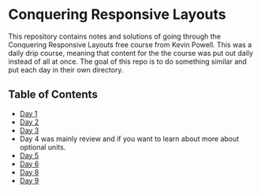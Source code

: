 # Conquering Responsive Layouts

This repository contains notes and solutions of going through the Conquering Responsive Layouts free course from Kevin Powell. This was a daily drip course, meaning that content for the the course was put out daily instead of all at once. The goal of this repo  is to do something similar and put each day in their own directory.

## Table of Contents

* [Day 1](/day1/)
* [Day 2](/day2/)
* [Day 3](/day3/)
* Day 4 was mainly review and if you want to learn about more about optional units.
* [Day 5](/day5/)
* [Day 6](/day6/)
* [Day 8](/day8/)
* [Day 9](/day9/)